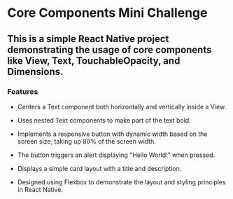 # Core Components Mini Challenge

## This is a simple React Native project demonstrating the usage of core components like View, Text, TouchableOpacity, and Dimensions.

### Features

- Centers a Text component both horizontally and vertically inside a View.

- Uses nested Text components to make part of the text bold.

- Implements a responsive button with dynamic width based on the screen size, taking up 80% of the screen width.

- The button triggers an alert displaying "Hello World!" when pressed.

- Displays a simple card layout with a title and description.

- Designed using Flexbox to demonstrate the layout and styling principles in React Native.